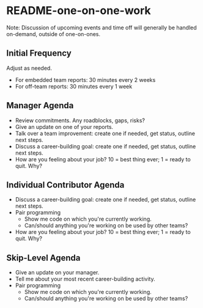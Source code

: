 # README-one-on-one-work

Note: Discussion of upcoming events and time off will generally be handled on-demand, outside of one-on-ones.

## Initial Frequency

Adjust as needed.

* For embedded team reports: 30 minutes every 2 weeks
* For off-team reports: 30 minutes every 1 week

## Manager Agenda

* Review commitments. Any roadblocks, gaps, risks?
* Give an update on one of your reports.
* Talk over a team improvement: create one if needed, get status, outline next steps.
* Discuss a career-building goal: create one if needed, get status, outline next steps.
* How are you feeling about your job? 10 = best thing ever; 1 = ready to quit. Why?

## Individual Contributor Agenda

* Discuss a career-building goal: create one if needed, get status, outline next steps.
* Pair programming
  * Show me code on which you're currently working.
  * Can/should anything you're working on be used by other teams?
* How are you feeling about your job? 10 = best thing ever; 1 = ready to quit. Why?

## Skip-Level Agenda

* Give an update on your manager.
* Tell me about your most recent career-building activity.
* Pair programming
  * Show me code on which you're currently working.
  * Can/should anything you're working on be used by other teams?
